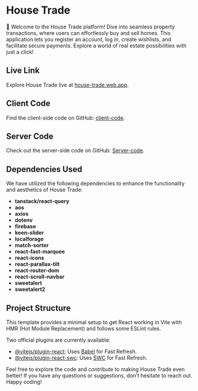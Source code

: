 # House Trade

🏡 Welcome to the House Trade platform! Dive into seamless property transactions, where users can effortlessly buy and sell homes. This application lets you register an account, log in, create wishlists, and facilitate secure payments. Explore a world of real estate possibilities with just a click!

## Live Link
Explore House Trade live at [house-trade.web.app](https://house-trade.web.app/).

## Client Code
Find the client-side code on GitHub: [client-code](https://github.com/rafikulislam775/House-Trade-Client).
## Server Code
Check out the server-side code on GitHub: [Server-code](https://github.com/rafikulislam775/House-Trade-server).

## Dependencies Used
We have utilized the following dependencies to enhance the functionality and aesthetics of House Trade:

- **tanstack/react-query**
- **aos**
- **axios**
- **dotenv**
- **firebase**
- **keen-slider**
- **localforage**
- **match-sorter**
- **react-fast-marquee**
- **react-icons**
- **react-parallax-tilt**
- **react-router-dom**
- **react-scroll-navbar**
- **sweetalert**
- **sweetalert2**

## Project Structure
This template provides a minimal setup to get React working in Vite with HMR (Hot Module Replacement) and follows some ESLint rules.

Two official plugins are currently available:

- [@vitejs/plugin-react](https://github.com/vitejs/vite-plugin-react/blob/main/packages/plugin-react/README.md): Uses [Babel](https://babeljs.io/) for Fast Refresh.
- [@vitejs/plugin-react-swc](https://github.com/vitejs/vite-plugin-react-swc): Uses [SWC](https://swc.rs/) for Fast Refresh.

Feel free to explore the code and contribute to making House Trade even better! If you have any questions or suggestions, don't hesitate to reach out. Happy coding!
